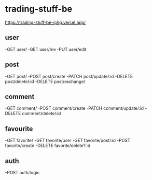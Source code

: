 # trading-stuff-be

https://trading-stuff-be-iphg.vercel.app/

## user

-GET user/
-GET user/me
-PUT user/edit

## post

-GET post/
-POST post/create
-PATCH post/update/:id
-DELETE post/delete/:id
-DELETE post/exchange/

## comment

-GET comment/
-POST comment/create
-PATCH comment/update/:id
-DELETE comment/delete/:id

## favourite

-GET favorite/
-GET favorite/user
-GET favorite/post/:id
-POST favorite/create
-DELETE favorite/delete?:id

## auth

-POST auth/login
